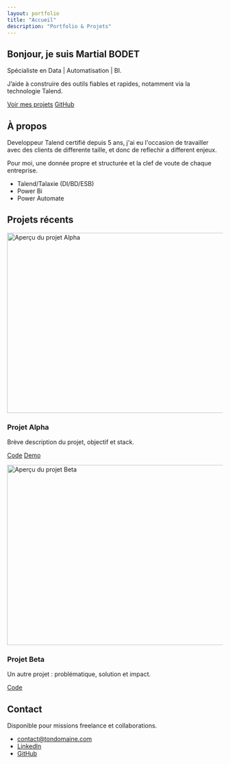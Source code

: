 ```yaml
---
layout: portfolio
title: "Accueil"
description: "Portfolio & Projets"
---
```


<!-- TODO : 
    - Changer l'email
    - Changer le Github
    - Rajouter les porjet sur le github
    - Rajouter une integration Callendly
    - Refaire les textes

 -->
<section class="hero container">
  <h1>Bonjour, je suis <span class="accent">Martial BODET</span></h1>
  <p>Spécialiste en Data | Automatisation | BI.</p>
  <p>J’aide à construire des outils fiables et rapides, notamment via la technologie Talend.</p>

  <p>
    <a class="btn" href="#projects">Voir mes projets</a>
    <a class="btn ghost" href="https://github.com/tonpseudo" rel="noopener" target="_blank">GitHub</a>
  </p>
</section>

<main class="container">
  <section id="about">
    <h2>À propos</h2>
    <p>Developpeur Talend certifié depuis 5 ans, j'ai eu l'occasion de travailler avec des clients de differente taille, et donc de reflechir a different enjeux.</p>
    <p>Pour moi, une donnée propre et structurée et la clef de voute de chaque entreprise.</p>
    <ul class="badges">
      <li>Talend/Talaxie (DI/BD/ESB)</li>
      <li>Power Bi</li>
      <li>Power Automate</li>
    </ul>
  </section>

  <section id="projects">
    <h2>Projets récents</h2>
    <article class="card">
      <img src="https://via.placeholder.com/800x420" alt="Aperçu du projet Alpha" loading="lazy" width="800" height="420">
      <div>
        <h3>Projet Alpha</h3>
        <p>Brève description du projet, objectif et stack.</p>
        <p>
          <a class="btn tiny" href="https://github.com/tonpseudo/projet-alpha" target="_blank" rel="noopener">Code</a>
          <a class="btn tiny ghost" href="#" aria-disabled="true">Demo</a>
        </p>
      </div>
    </article>
    <article class="card">
      <img src="https://via.placeholder.com/800x420" alt="Aperçu du projet Beta" loading="lazy" width="800" height="420">
      <div>
        <h3>Projet Beta</h3>
        <p>Un autre projet : problématique, solution et impact.</p>
        <p>
          <a class="btn tiny" href="https://github.com/tonpseudo/projet-beta" target="_blank" rel="noopener">Code</a>
        </p>
      </div>
    </article>
  </section>

  <section id="contact">
    <h2>Contact</h2>
    <p>Disponible pour missions freelance et collaborations.</p>
    <ul class="links">
    <!-- A changer l'email -->
      <li><a href="mailto:contact@tondomaine.com">contact@tondomaine.com</a></li>
      <li><a href="https://www.linkedin.com/in/martial-bodet/" target="_blank" rel="noopener">LinkedIn</a></li>
      <li><a href="https://github.com/tonpseudo" target="_blank" rel="noopener">GitHub</a></li>
    </ul>
  </section>
</main>
